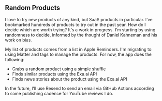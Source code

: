 ## Random Products

I love to try new products of any kind, but SaaS products in particular. I've bookmarked hundreds of products to try out in the past year. How do I decide which are worth trying? It's a work in progress. I'm starting by using randomness to decide, informed by the thought of Daniel Kahneman and his work on bias. 

My list of products comes from a list in Apple Reminders. I'm migrating to using Matter and tags to manage the products. For now, the app does the following: 

- Grabs a random product using a simple shuffle
- Finds similar products using the Exa.ai API
- Finds news stories about the product using the Exa.ai API

In the future, I'll use Resend to send an email via GitHub Actions according to some publishing cadence for YouTube reviews I do. 